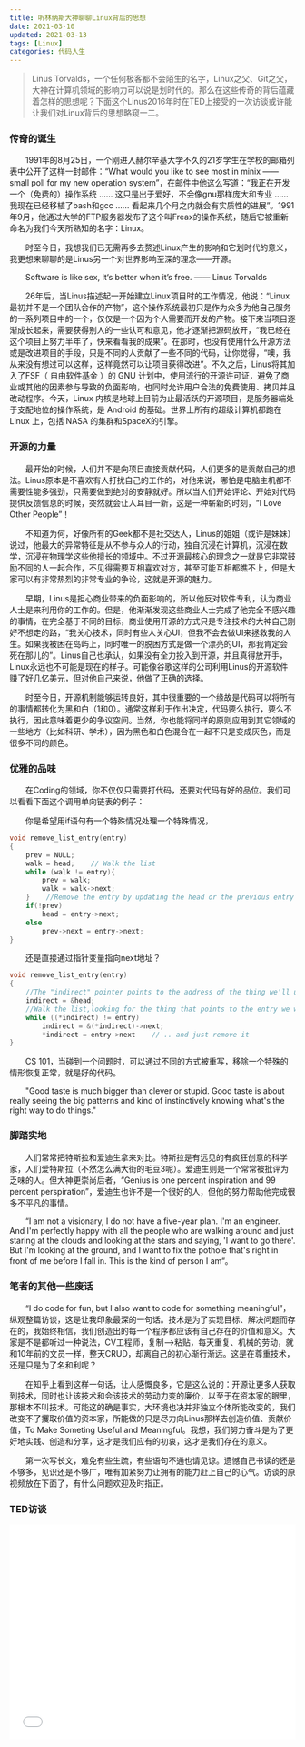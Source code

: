 ```yaml
---
title: 听林纳斯大神聊聊Linux背后的思想
date: 2021-03-10
updated: 2021-03-13
tags: [Linux]
categories: 代码人生
---
```


> Linus Torvalds，一个任何极客都不会陌生的名字，Linux之父、Git之父，大神在计算机领域的影响力可以说是划时代的。那么在这些传奇的背后蕴藏着怎样的思想呢？下面这个Linus2016年时在TED上接受的一次访谈或许能让我们对Linux背后的思想略窥一二。

<!--more-->

### 传奇的诞生

&emsp;&emsp;1991年的8月25日，一个刚进入赫尔辛基大学不久的21岁学生在学校的邮箱列表中公开了这样一封邮件：“What would you like to see most in minix —— small poll for my new operation system”，在邮件中他这么写道：“我正在开发一个（免费的）操作系统 ...... 这只是出于爱好，不会像gnu那样庞大和专业 ...... 我现在已经移植了bash和gcc ...... 看起来几个月之内就会有实质性的进展”。1991年9月，他通过大学的FTP服务器发布了这个叫Freax的操作系统，随后它被重新命名为我们今天所熟知的名字：Linux。

&emsp;&emsp;时至今日，我想我们已无需再多去赘述Linux产生的影响和它划时代的意义，我更想来聊聊的是Linus另一个对世界影响至深的理念——开源。

&emsp;&emsp;Software is like sex, It‘s better when it’s free. —— Linus Torvalds

&emsp;&emsp;26年后，当Linus描述起一开始建立Linux项目时的工作情况，他说：“Linux最初并不是一个团队合作的产物”，这个操作系统最初只是作为众多为他自己服务的一系列项目中的一个，仅仅是一个因为个人需要而开发的产物。接下来当项目逐渐成长起来，需要获得别人的一些认可和意见，他才逐渐把源码放开，“我已经在这个项目上努力半年了，快来看看我的成果”。在那时，也没有使用什么开源方法或是改进项目的手段，只是不同的人贡献了一些不同的代码，让你觉得，“噢，我从来没有想过可以这样，这样竟然可以让项目获得改进”。不久之后，Linus将其加入了FSF（ 自由软件基金 ）的 GNU 计划中，使用流行的开源许可证，避免了商业或其他的因素参与导致的负面影响，也同时允许用户合法的免费使用、拷贝并且改动程序。今天，Linux 内核是地球上目前为止最活跃的开源项目，是服务器端处于支配地位的操作系统，是 Android 的基础。世界上所有的超级计算机都跑在 Linux 上，包括 NASA 的集群和SpaceX的引擎。

### 开源的力量

&emsp;&emsp;最开始的时候，人们并不是向项目直接贡献代码，人们更多的是贡献自己的想法。Linus原本是不喜欢有人打扰自己的工作的，对他来说，哪怕是电脑主机都不需要性能多强劲，只需要做到绝对的安静就好。所以当人们开始评论、开始对代码提供反馈信息的时候，突然就会让人耳目一新，这是一种崭新的时刻，“I Love Other People”！ 

&emsp;&emsp;不知道为何，好像所有的Geek都不是社交达人，Linus的姐姐（或许是妹妹）说过，他最大的异常特征是从不参与众人的行动，独自沉浸在计算机，沉浸在数学，沉浸在物理学这些他擅长的领域中。不过开源最核心的理念之一就是它非常鼓励不同的人一起合作，不见得需要互相喜欢对方，甚至可能互相都瞧不上，但是大家可以有非常热烈的非常专业的争论，这就是开源的魅力。

&emsp;&emsp;早期，Linus是担心商业带来的负面影响的，所以他反对软件专利，认为商业人士是来利用你的工作的。但是，他渐渐发现这些商业人士完成了他完全不感兴趣的事情，在完全基于不同的目标，商业使用开源的方式只是专注技术的大神自己刚好不想走的路，“我关心技术，同时有些人关心UI，但我不会去做UI来拯救我的人生。如果我被困在岛屿上，同时唯一的脱困方式是做一个漂亮的UI，那我肯定会死在那儿的”。Linus自己也承认，如果没有全力投入到开源，并且真得放开手，Linux永远也不可能是现在的样子。可能像谷歌这样的公司利用Linus的开源软件赚了好几亿美元，但对他自己来说，他做了正确的选择。

&emsp;&emsp;时至今日，开源机制能够运转良好，其中很重要的一个缘故是代码可以将所有的事情都转化为黑和白（1和0）。通常这样利于作出决定，代码要么执行，要么不执行，因此意味着更少的争议空间。当然，你也能将同样的原则应用到其它领域的一些地方（比如科研、学术），因为黑色和白色混合在一起不只是变成灰色，而是很多不同的颜色。

### 优雅的品味

&emsp;&emsp;在Coding的领域，你不仅仅只需要打代码，还要对代码有好的品位。我们可以看看下面这个调用单向链表的例子：

&emsp;&emsp;你是希望用if语句有一个特殊情况处理一个特殊情况，

```c
void remove_list_entry(entry)
{
    prev = NULL;
    walk = head;    // Walk the list
    while (walk != entry){
        prev = walk;
        walk = walk->next;
    }    //Remove the entry by updating the head or the previous entry
    if(!prev)
        head = entry->next;
    else
        prev->next = entry->next;
}
```

&emsp;&emsp;还是直接通过指针变量指向next地址？

```c
void remove_list_entry(entry)
{
    //The "indirect" pointer points to the address of the thing we'll update
    indirect = &head;
    //Walk the list,looking for the thing that points to the entry we want to remove
    while ((*indirect) != entry)
        indirect = &(*indirect)->next;
        *indirect = entry->next    // .. and just remove it
}
```

&emsp;&emsp;CS 101，当碰到一个问题时，可以通过不同的方式被重写，移除一个特殊的情形恢复正常，就是好的代码。

&emsp;&emsp;"Good taste is much bigger than clever or stupid. Good taste is about really seeing the big patterns and kind of instinctively knowing what's the right way to do things." 

### 脚踏实地

&emsp;&emsp;人们常常把特斯拉和爱迪生拿来对比。特斯拉是有远见的有疯狂创意的科学家，人们爱特斯拉（不然怎么满大街的毛豆3呢）。爱迪生则是一个常常被批评为乏味的人。但大神更崇尚后者，“Genius is one percent inspiration and 99 percent perspiration”，爱迪生也许不是一个很好的人，但他的努力帮助他完成很多不平凡的事情。

&emsp;&emsp;“I am not a visionary, I do not have a five-year plan. I'm an engineer. And I'm perfectly happy with all the people who are walking around and just staring at the clouds and looking at the stars and saying, 'I want to go there'. But I'm looking at the ground, and I want to fix the pothole that's right in front of me before I fall in. This is the kind of person I am“。

### 笔者的其他一些废话

&emsp;&emsp;“I do code for fun, but I also want to code for something meaningful”，纵观整篇访谈，这是让我印象最深的一句话。技术是为了实现目标、解决问题而存在的，我始终相信，我们创造出的每一个程序都应该有自己存在的价值和意义。大家是不是都听过一种说法，CV工程师，复制-->粘贴，每天重复、机械的劳动，就和10年前的文员一样，整天CRUD，却离自己的初心渐行渐远。这是在尊重技术，还是只是为了名和利呢？

&emsp;&emsp;在知乎上看到这样一句话，让人感慨良多，它是这么说的：开源让更多人获取到技术，同时也让该技术和会该技术的劳动力变的廉价，以至于在资本家的眼里，那根本不叫技术。可能这的确是事实，大环境也决并非独立个体所能改变的，我们改变不了攫取价值的资本家，所能做的只是尽力向Linus那样去创造价值、贡献价值，To Make Someting Useful and Meaningful。我想，我们努力奋斗是为了更好地实践、创造和分享，这才是我们应有的初衷，这才是我们存在的意义。

&emsp;&emsp;第一次写长文，难免有些生疏，有些语句不通也请见谅。遗憾自己书读的还是不够多，见识还是不够广，唯有加紧努力让拥有的能力赶上自己的心气。访谈的原视频放在下面了，有什么问题欢迎及时指正。

### TED访谈

<div style="position: relative; width: 100%; height: 0; padding-bottom: 75%;">
    <iframe src="//player.bilibili.com/player.html?bvid=BV1w7411Z71f"  scrolling="no" border="0" frameborder="no" framespacing="0" allowfullscreen="true" style="position: absolute; width: 100%; height: 100%; left: 0; top: 0;"></iframe>
</div>
